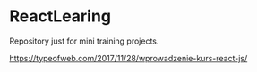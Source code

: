 # ReactLearing
Repository just for mini training projects.


https://typeofweb.com/2017/11/28/wprowadzenie-kurs-react-js/